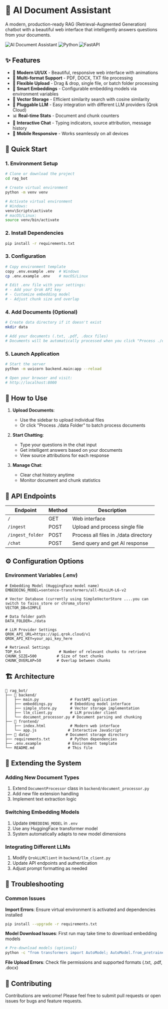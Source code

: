 # 🤖 AI Document Assistant

A modern, production-ready RAG (Retrieval-Augmented Generation) chatbot with a beautiful web interface that intelligently answers questions from your documents.

![AI Document Assistant](https://img.shields.io/badge/AI-Document%20Assistant-blue?style=for-the-badge&logo=robot)
![Python](https://img.shields.io/badge/Python-3.8+-green?style=for-the-badge&logo=python)
![FastAPI](https://img.shields.io/badge/FastAPI-Latest-red?style=for-the-badge&logo=fastapi)

## ✨ Features

- 🎨 **Modern UI/UX** - Beautiful, responsive web interface with animations
- 📁 **Multi-format Support** - PDF, DOCX, TXT file processing
- 🔄 **Flexible Upload** - Drag & drop, single file, or batch folder processing
- 🧠 **Smart Embeddings** - Configurable embedding models via environment variables
- 💾 **Vector Storage** - Efficient similarity search with cosine similarity
- 🔌 **Pluggable LLM** - Easy integration with different LLM providers (Qrok Cloud)
- 📊 **Real-time Stats** - Document and chunk counters
- 💬 **Interactive Chat** - Typing indicators, source attribution, message history
- 📱 **Mobile Responsive** - Works seamlessly on all devices

## 🚀 Quick Start

### 1. Environment Setup
```bash
# Clone or download the project
cd rag_bot

# Create virtual environment
python -m venv venv

# Activate virtual environment
# Windows:
venv\Scripts\activate
# macOS/Linux:
source venv/bin/activate
```

### 2. Install Dependencies
```bash
pip install -r requirements.txt
```

### 3. Configuration
```bash
# Copy environment template
copy .env.example .env  # Windows
cp .env.example .env    # macOS/Linux

# Edit .env file with your settings:
# - Add your Qrok API key
# - Customize embedding model
# - Adjust chunk size and overlap
```

### 4. Add Documents (Optional)
```bash
# Create data directory if it doesn't exist
mkdir data

# Add your documents (.txt, .pdf, .docx files)
# Documents will be automatically processed when you click "Process ./data Folder"
```

### 5. Launch Application
```bash
# Start the server
python -m uvicorn backend.main:app --reload

# Open your browser and visit:
# http://localhost:8000
```

## 🎯 How to Use

1. **Upload Documents**: 
   - Use the sidebar to upload individual files
   - Or click "Process ./data Folder" to batch process documents

2. **Start Chatting**: 
   - Type your questions in the chat input
   - Get intelligent answers based on your documents
   - View source attributions for each response

3. **Manage Chat**: 
   - Clear chat history anytime
   - Monitor document and chunk statistics

## 🔧 API Endpoints

| Endpoint | Method | Description |
|----------|--------|-------------|
| `/` | GET | Web interface |
| `/ingest` | POST | Upload and process single file |
| `/ingest_folder` | POST | Process all files in ./data directory |
| `/chat` | POST | Send query and get AI response |

## ⚙️ Configuration Options

### Environment Variables (.env)

```env
# Embedding Model (HuggingFace model name)
EMBEDDING_MODEL=sentence-transformers/all-MiniLM-L6-v2

# Vector Database (currently using SimpleVectorStore ....you can switch to faiss_store or chroma_store)
VECTOR_DB=SIMPLE

# Data folder path
DATA_FOLDER=./data

# LLM Provider Settings
QROK_API_URL=https://api.qrok.cloud/v1
QROK_API_KEY=your_api_key_here

# Retrieval Settings
TOP_K=5                 # Number of relevant chunks to retrieve
CHUNK_SIZE=500         # Size of text chunks
CHUNK_OVERLAP=50       # Overlap between chunks
```

## 🏗️ Architecture

```
📁 rag_bot/
├── 📁 backend/
│   ├── main.py              # FastAPI application
│   ├── embeddings.py        # Embedding model interface
│   ├── simple_store.py      # Vector storage implementation
│   ├── llm_client.py        # LLM provider client
│   └── document_processor.py # Document parsing and chunking
├── 📁 frontend/
│   ├── index.html           # Modern web interface
│   └── app.js              # Interactive JavaScript
├── 📁 data/                # Document storage directory
├── requirements.txt         # Python dependencies
├── .env.example            # Environment template
└── README.md               # This file
```

## 🔄 Extending the System

### Adding New Document Types
1. Extend `DocumentProcessor` class in `backend/document_processor.py`
2. Add new file extension handling
3. Implement text extraction logic

### Switching Embedding Models
1. Update `EMBEDDING_MODEL` in `.env`
2. Use any HuggingFace transformer model
3. System automatically adapts to new model dimensions

### Integrating Different LLMs
1. Modify `QrokLLMClient` in `backend/llm_client.py`
2. Update API endpoints and authentication
3. Adjust prompt formatting as needed

## 🐛 Troubleshooting

### Common Issues

**Import Errors**: Ensure virtual environment is activated and dependencies installed
```bash
pip install --upgrade -r requirements.txt
```

**Model Download Issues**: First run may take time to download embedding models
```bash
# Pre-download models (optional)
python -c "from transformers import AutoModel; AutoModel.from_pretrained('sentence-transformers/all-MiniLM-L6-v2')"
```

**File Upload Errors**: Check file permissions and supported formats (.txt, .pdf, .docx)


## 🤝 Contributing

Contributions are welcome! Please feel free to submit pull requests or open issues for bugs and feature requests.


